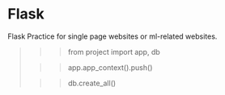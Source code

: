 # Flask
Flask Practice for single page websites or ml-related websites.

>>> from project import app, db
> 
>>> app.app_context().push()
> 
>>> db.create_all()